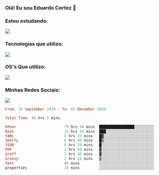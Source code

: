 ### Olá! Eu sou Eduardo Cortez 🤙


### Estou estudando: 

<p align="left">
  <a href="https://skillicons.dev">
    <img src="https://skillicons.dev/icons?i=kubernetes,terraform,redhat" />
  </a>
</p>

### Tecnologias que utilizo: 

<p align="left">
  <a href="https://skillicons.dev">
    <img src="https://skillicons.dev/icons?i=docker,mysql,postgres,git,aws,bash,jenkins,figma,grafana,nginx,notion,prometheus" />
  </a>
</p>

### OS's Que utilizo:

<p align="left">
  <a href="https://skillicons.dev">
    <img src="https://skillicons.dev/icons?i=linux,debian,ubuntu,apple,windows" />
  </a>
</p>

### MInhas Redes Sociais:

<p align="left">
  <a href="https://skillicons.dev">
    <img src="https://skillicons.dev/icons?i=linkedin,github" />
  </a>
</p>

<!--START_SECTION:waka-->

```haskell
From: 19 September 2024 - To: 03 December 2024

Total Time: 46 hrs 5 mins

Other                      79 hrs 56 mins  ████████████████░░░░░░░░░   63.43 %
Bash                       15 hrs 15 mins  ███░░░░░░░░░░░░░░░░░░░░░░   12.10 %
YAML                       8 hrs 33 mins   █▓░░░░░░░░░░░░░░░░░░░░░░░   06.79 %
Smarty                     6 hrs 40 mins   █▒░░░░░░░░░░░░░░░░░░░░░░░   05.30 %
JSON                       5 hrs 29 mins   █░░░░░░░░░░░░░░░░░░░░░░░░   04.35 %
PHP                        2 hrs 58 mins   ▓░░░░░░░░░░░░░░░░░░░░░░░░   02.36 %
Groff                      2 hrs 40 mins   ▓░░░░░░░░░░░░░░░░░░░░░░░░   02.13 %
Groovy                     2 hrs 25 mins   ▒░░░░░░░░░░░░░░░░░░░░░░░░   01.92 %
Text                       46 mins         ░░░░░░░░░░░░░░░░░░░░░░░░░   00.62 %
properties                 19 mins         ░░░░░░░░░░░░░░░░░░░░░░░░░   00.26 %
```

<!--END_SECTION:waka-->
